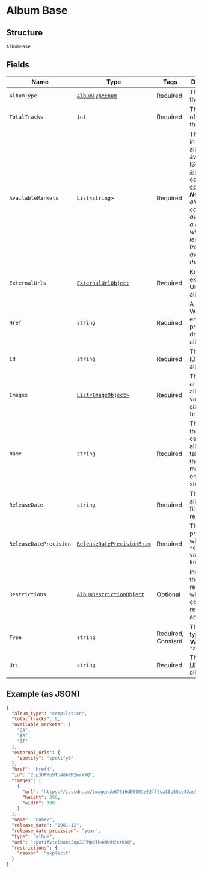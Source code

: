 
# Album Base

## Structure

`AlbumBase`

## Fields

| Name | Type | Tags | Description |
|  --- | --- | --- | --- |
| `AlbumType` | [`AlbumTypeEnum`](../../doc/models/album-type-enum.md) | Required | The type of the album. |
| `TotalTracks` | `int` | Required | The number of tracks in the album. |
| `AvailableMarkets` | `List<string>` | Required | The markets in which the album is available: [ISO 3166-1 alpha-2 country codes](http://en.wikipedia.org/wiki/ISO_3166-1_alpha-2). _**NOTE**: an album is considered available in a market when at least 1 of its tracks is available in that market._ |
| `ExternalUrls` | [`ExternalUrlObject`](../../doc/models/external-url-object.md) | Required | Known external URLs for this album. |
| `Href` | `string` | Required | A link to the Web API endpoint providing full details of the album. |
| `Id` | `string` | Required | The [Spotify ID](/documentation/web-api/concepts/spotify-uris-ids) for the album. |
| `Images` | [`List<ImageObject>`](../../doc/models/image-object.md) | Required | The cover art for the album in various sizes, widest first. |
| `Name` | `string` | Required | The name of the album. In case of an album takedown, the value may be an empty string. |
| `ReleaseDate` | `string` | Required | The date the album was first released. |
| `ReleaseDatePrecision` | [`ReleaseDatePrecisionEnum`](../../doc/models/release-date-precision-enum.md) | Required | The precision with which `release_date` value is known. |
| `Restrictions` | [`AlbumRestrictionObject`](../../doc/models/album-restriction-object.md) | Optional | Included in the response when a content restriction is applied. |
| `Type` | `string` | Required, Constant | The object type.<br>**Value**: `"album"` |
| `Uri` | `string` | Required | The [Spotify URI](/documentation/web-api/concepts/spotify-uris-ids) for the album. |

## Example (as JSON)

```json
{
  "album_type": "compilation",
  "total_tracks": 9,
  "available_markets": [
    "CA",
    "BR",
    "IT"
  ],
  "external_urls": {
    "spotify": "spotify6"
  },
  "href": "href4",
  "id": "2up3OPMp9Tb4dAKM2erWXQ",
  "images": [
    {
      "url": "https://i.scdn.co/image/ab67616d00001e02ff9ca10b55ce82ae553c8228\n",
      "height": 300,
      "width": 300
    }
  ],
  "name": "name2",
  "release_date": "1981-12",
  "release_date_precision": "year",
  "type": "album",
  "uri": "spotify:album:2up3OPMp9Tb4dAKM2erWXQ",
  "restrictions": {
    "reason": "explicit"
  }
}
```

